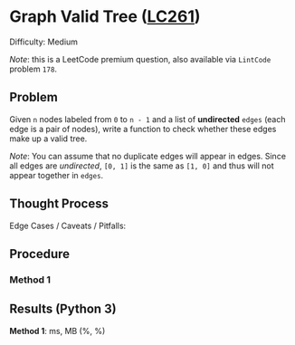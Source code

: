 # Graph Valid Tree ([LC261](https://www.lintcode.com/problem/178/))
Difficulty: Medium

*Note*: this is a LeetCode premium question, also available via `LintCode` problem `178`.

## Problem

Given `n` nodes labeled from `0` to `n - 1` and a list of **undirected** `edges` (each edge is a pair of nodes), write a function to check whether these edges make up a valid tree.

*Note*: You can assume that no duplicate edges will appear in edges. Since all edges are *undirected*, `[0, 1]` is the same as `[1, 0]` and thus will not appear together in `edges`.

## Thought Process

Edge Cases / Caveats / Pitfalls:

## Procedure

### Method 1

## Results (Python 3)

**Method 1**:  ms, MB (%, %)
